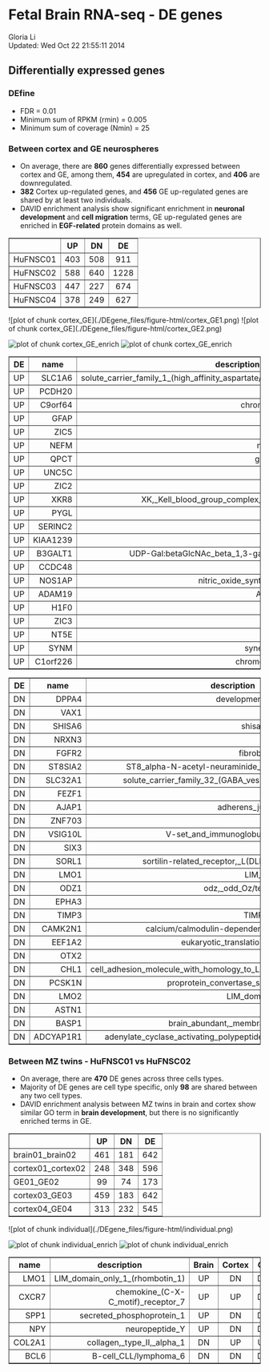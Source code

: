Fetal Brain RNA-seq - DE genes 
========================================================

Gloria Li         
Updated: Wed Oct 22 21:55:11 2014 





## Differentially expressed genes
### DEfine

  * FDR = 0.01    
  * Minimum sum of RPKM (rmin) = 0.005    
  * Minimum sum of coverage (Nmin) = 25    
  
### Between cortex and GE neurospheres

  * On average, there are __860__ genes differentially expressed between cortex and GE, among them, __454__ are upregulated in cortex, and __406__ are downregulated.    
  * __382__ Cortex up-regulated genes, and __456__ GE up-regulated genes are shared by at least two individuals.    
  * DAVID enrichment analysis show significant enrichment in __neuronal development__ and __cell migration__ terms, GE up-regulated genes are enriched in __EGF-related__ protein domains as well. 

<!-- html table generated in R 3.0.2 by xtable 1.7-3 package -->
<!-- Wed Oct 22 21:55:12 2014 -->
<TABLE border=1>
<TR> <TH>  </TH> <TH> UP </TH> <TH> DN </TH> <TH> DE </TH>  </TR>
  <TR> <TD> HuFNSC01 </TD> <TD align="center"> 403 </TD> <TD align="center"> 508 </TD> <TD align="center"> 911 </TD> </TR>
  <TR> <TD> HuFNSC02 </TD> <TD align="center"> 588 </TD> <TD align="center"> 640 </TD> <TD align="center"> 1228 </TD> </TR>
  <TR> <TD> HuFNSC03 </TD> <TD align="center"> 447 </TD> <TD align="center"> 227 </TD> <TD align="center"> 674 </TD> </TR>
  <TR> <TD> HuFNSC04 </TD> <TD align="center"> 378 </TD> <TD align="center"> 249 </TD> <TD align="center"> 627 </TD> </TR>
   </TABLE>
![plot of chunk cortex_GE](./DEgene_files/figure-html/cortex_GE1.png) ![plot of chunk cortex_GE](./DEgene_files/figure-html/cortex_GE2.png) 

![plot of chunk cortex_GE_enrich](./DEgene_files/figure-html/cortex_GE_enrich1.png) ![plot of chunk cortex_GE_enrich](./DEgene_files/figure-html/cortex_GE_enrich2.png) 

<!-- html table generated in R 3.0.2 by xtable 1.7-3 package -->
<!-- Wed Oct 22 21:55:13 2014 -->
<TABLE border=1>
<TR> <TH> DE </TH> <TH> name </TH> <TH> description </TH>  </TR>
  <TR> <TD align="center"> UP </TD> <TD align="right"> SLC1A6 </TD> <TD align="right"> solute_carrier_family_1_(high_affinity_aspartate/glutamate_transporter),_member_6 </TD> </TR>
  <TR> <TD align="center"> UP </TD> <TD align="right"> PCDH20 </TD> <TD align="right"> protocadherin_20 </TD> </TR>
  <TR> <TD align="center"> UP </TD> <TD align="right"> C9orf64 </TD> <TD align="right"> chromosome_9_open_reading_frame_64 </TD> </TR>
  <TR> <TD align="center"> UP </TD> <TD align="right"> GFAP </TD> <TD align="right"> glial_fibrillary_acidic_protein </TD> </TR>
  <TR> <TD align="center"> UP </TD> <TD align="right"> ZIC5 </TD> <TD align="right"> Zic_family_member_5 </TD> </TR>
  <TR> <TD align="center"> UP </TD> <TD align="right"> NEFM </TD> <TD align="right"> neurofilament,_medium_polypeptide </TD> </TR>
  <TR> <TD align="center"> UP </TD> <TD align="right"> QPCT </TD> <TD align="right"> glutaminyl-peptide_cyclotransferase </TD> </TR>
  <TR> <TD align="center"> UP </TD> <TD align="right"> UNC5C </TD> <TD align="right"> unc-5_homolog_C_(C._elegans) </TD> </TR>
  <TR> <TD align="center"> UP </TD> <TD align="right"> ZIC2 </TD> <TD align="right"> Zic_family_member_2 </TD> </TR>
  <TR> <TD align="center"> UP </TD> <TD align="right"> XKR8 </TD> <TD align="right"> XK,_Kell_blood_group_complex_subunit-related_family,_member_8 </TD> </TR>
  <TR> <TD align="center"> UP </TD> <TD align="right"> PYGL </TD> <TD align="right"> phosphorylase,_glycogen,_liver </TD> </TR>
  <TR> <TD align="center"> UP </TD> <TD align="right"> SERINC2 </TD> <TD align="right"> serine_incorporator_2 </TD> </TR>
  <TR> <TD align="center"> UP </TD> <TD align="right"> KIAA1239 </TD> <TD align="right"> KIAA1239 </TD> </TR>
  <TR> <TD align="center"> UP </TD> <TD align="right"> B3GALT1 </TD> <TD align="right"> UDP-Gal:betaGlcNAc_beta_1,3-galactosyltransferase,_polypeptide_1 </TD> </TR>
  <TR> <TD align="center"> UP </TD> <TD align="right"> CCDC48 </TD> <TD align="right"> coiled-coil_domain_containing_48 </TD> </TR>
  <TR> <TD align="center"> UP </TD> <TD align="right"> NOS1AP </TD> <TD align="right"> nitric_oxide_synthase_1_(neuronal)_adaptor_protein </TD> </TR>
  <TR> <TD align="center"> UP </TD> <TD align="right"> ADAM19 </TD> <TD align="right"> ADAM_metallopeptidase_domain_19 </TD> </TR>
  <TR> <TD align="center"> UP </TD> <TD align="right"> H1F0 </TD> <TD align="right"> H1_histone_family,_member_0 </TD> </TR>
  <TR> <TD align="center"> UP </TD> <TD align="right"> ZIC3 </TD> <TD align="right"> Zic_family_member_3 </TD> </TR>
  <TR> <TD align="center"> UP </TD> <TD align="right"> NT5E </TD> <TD align="right"> 5'-nucleotidase,_ecto_(CD73) </TD> </TR>
  <TR> <TD align="center"> UP </TD> <TD align="right"> SYNM </TD> <TD align="right"> synemin,_intermediate_filament_protein </TD> </TR>
  <TR> <TD align="center"> UP </TD> <TD align="right"> C1orf226 </TD> <TD align="right"> chromosome_1_open_reading_frame_226 </TD> </TR>
   </TABLE>
<!-- html table generated in R 3.0.2 by xtable 1.7-3 package -->
<!-- Wed Oct 22 21:55:13 2014 -->
<TABLE border=1>
<TR> <TH> DE </TH> <TH> name </TH> <TH> description </TH>  </TR>
  <TR> <TD align="center"> DN </TD> <TD align="right"> DPPA4 </TD> <TD align="right"> developmental_pluripotency_associated_4 </TD> </TR>
  <TR> <TD align="center"> DN </TD> <TD align="right"> VAX1 </TD> <TD align="right"> ventral_anterior_homeobox_1 </TD> </TR>
  <TR> <TD align="center"> DN </TD> <TD align="right"> SHISA6 </TD> <TD align="right"> shisa_homolog_6_(Xenopus_laevis) </TD> </TR>
  <TR> <TD align="center"> DN </TD> <TD align="right"> NRXN3 </TD> <TD align="right"> neurexin_3 </TD> </TR>
  <TR> <TD align="center"> DN </TD> <TD align="right"> FGFR2 </TD> <TD align="right"> fibroblast_growth_factor_receptor_2 </TD> </TR>
  <TR> <TD align="center"> DN </TD> <TD align="right"> ST8SIA2 </TD> <TD align="right"> ST8_alpha-N-acetyl-neuraminide_alpha-2,8-sialyltransferase_2 </TD> </TR>
  <TR> <TD align="center"> DN </TD> <TD align="right"> SLC32A1 </TD> <TD align="right"> solute_carrier_family_32_(GABA_vesicular_transporter),_member_1 </TD> </TR>
  <TR> <TD align="center"> DN </TD> <TD align="right"> FEZF1 </TD> <TD align="right"> FEZ_family_zinc_finger_1 </TD> </TR>
  <TR> <TD align="center"> DN </TD> <TD align="right"> AJAP1 </TD> <TD align="right"> adherens_junctions_associated_protein_1 </TD> </TR>
  <TR> <TD align="center"> DN </TD> <TD align="right"> ZNF703 </TD> <TD align="right"> zinc_finger_protein_703 </TD> </TR>
  <TR> <TD align="center"> DN </TD> <TD align="right"> VSIG10L </TD> <TD align="right"> V-set_and_immunoglobulin_domain_containing_10_like </TD> </TR>
  <TR> <TD align="center"> DN </TD> <TD align="right"> SIX3 </TD> <TD align="right"> SIX_homeobox_3 </TD> </TR>
  <TR> <TD align="center"> DN </TD> <TD align="right"> SORL1 </TD> <TD align="right"> sortilin-related_receptor,_L(DLR_class)_A_repeats_containing </TD> </TR>
  <TR> <TD align="center"> DN </TD> <TD align="right"> LMO1 </TD> <TD align="right"> LIM_domain_only_1_(rhombotin_1) </TD> </TR>
  <TR> <TD align="center"> DN </TD> <TD align="right"> ODZ1 </TD> <TD align="right"> odz,_odd_Oz/ten-m_homolog_1_(Drosophila) </TD> </TR>
  <TR> <TD align="center"> DN </TD> <TD align="right"> EPHA3 </TD> <TD align="right"> EPH_receptor_A3 </TD> </TR>
  <TR> <TD align="center"> DN </TD> <TD align="right"> TIMP3 </TD> <TD align="right"> TIMP_metallopeptidase_inhibitor_3 </TD> </TR>
  <TR> <TD align="center"> DN </TD> <TD align="right"> CAMK2N1 </TD> <TD align="right"> calcium/calmodulin-dependent_protein_kinase_II_inhibitor_1 </TD> </TR>
  <TR> <TD align="center"> DN </TD> <TD align="right"> EEF1A2 </TD> <TD align="right"> eukaryotic_translation_elongation_factor_1_alpha_2 </TD> </TR>
  <TR> <TD align="center"> DN </TD> <TD align="right"> OTX2 </TD> <TD align="right"> orthodenticle_homeobox_2 </TD> </TR>
  <TR> <TD align="center"> DN </TD> <TD align="right"> CHL1 </TD> <TD align="right"> cell_adhesion_molecule_with_homology_to_L1CAM_(close_homolog_of_L1) </TD> </TR>
  <TR> <TD align="center"> DN </TD> <TD align="right"> PCSK1N </TD> <TD align="right"> proprotein_convertase_subtilisin/kexin_type_1_inhibitor </TD> </TR>
  <TR> <TD align="center"> DN </TD> <TD align="right"> LMO2 </TD> <TD align="right"> LIM_domain_only_2_(rhombotin-like_1) </TD> </TR>
  <TR> <TD align="center"> DN </TD> <TD align="right"> ASTN1 </TD> <TD align="right"> astrotactin_1 </TD> </TR>
  <TR> <TD align="center"> DN </TD> <TD align="right"> BASP1 </TD> <TD align="right"> brain_abundant,_membrane_attached_signal_protein_1 </TD> </TR>
  <TR> <TD align="center"> DN </TD> <TD align="right"> ADCYAP1R1 </TD> <TD align="right"> adenylate_cyclase_activating_polypeptide_1_(pituitary)_receptor_type_I </TD> </TR>
   </TABLE>

### Between MZ twins - HuFNSC01 vs HuFNSC02

  * On average, there are __470__ DE genes across three cells types.   
  * Majority of DE genes are cell type specific, only __98__ are shared between any two cell types.   
  * DAVID enrichment analysis between MZ twins in brain and cortex show similar GO term in __brain development__, but there is no significantly enriched terms in GE.    

<!-- html table generated in R 3.0.2 by xtable 1.7-3 package -->
<!-- Wed Oct 22 21:55:13 2014 -->
<TABLE border=1>
<TR> <TH>  </TH> <TH> UP </TH> <TH> DN </TH> <TH> DE </TH>  </TR>
  <TR> <TD> brain01_brain02 </TD> <TD align="center"> 461 </TD> <TD align="center"> 181 </TD> <TD align="center"> 642 </TD> </TR>
  <TR> <TD> cortex01_cortex02 </TD> <TD align="center"> 248 </TD> <TD align="center"> 348 </TD> <TD align="center"> 596 </TD> </TR>
  <TR> <TD> GE01_GE02 </TD> <TD align="center">  99 </TD> <TD align="center">  74 </TD> <TD align="center"> 173 </TD> </TR>
  <TR> <TD> cortex03_GE03 </TD> <TD align="center"> 459 </TD> <TD align="center"> 183 </TD> <TD align="center"> 642 </TD> </TR>
  <TR> <TD> cortex04_GE04 </TD> <TD align="center"> 313 </TD> <TD align="center"> 232 </TD> <TD align="center"> 545 </TD> </TR>
   </TABLE>
![plot of chunk individual](./DEgene_files/figure-html/individual.png) 

![plot of chunk individual_enrich](./DEgene_files/figure-html/individual_enrich1.png) ![plot of chunk individual_enrich](./DEgene_files/figure-html/individual_enrich2.png) 

<!-- html table generated in R 3.0.2 by xtable 1.7-3 package -->
<!-- Wed Oct 22 21:55:14 2014 -->
<TABLE border=1>
<TR> <TH> name </TH> <TH> description </TH> <TH> Brain </TH> <TH> Cortex </TH> <TH> GE </TH>  </TR>
  <TR> <TD align="right"> LMO1 </TD> <TD align="right"> LIM_domain_only_1_(rhombotin_1) </TD> <TD align="center"> UP </TD> <TD align="center"> DN </TD> <TD align="center"> DN </TD> </TR>
  <TR> <TD align="right"> CXCR7 </TD> <TD align="right"> chemokine_(C-X-C_motif)_receptor_7 </TD> <TD align="center"> UP </TD> <TD align="center"> UP </TD> <TD align="center"> DN </TD> </TR>
  <TR> <TD align="right"> SPP1 </TD> <TD align="right"> secreted_phosphoprotein_1 </TD> <TD align="center"> UP </TD> <TD align="center"> DN </TD> <TD align="center"> DN </TD> </TR>
  <TR> <TD align="right"> NPY </TD> <TD align="right"> neuropeptide_Y </TD> <TD align="center"> UP </TD> <TD align="center"> DN </TD> <TD align="center"> DN </TD> </TR>
  <TR> <TD align="right"> COL2A1 </TD> <TD align="right"> collagen,_type_II,_alpha_1 </TD> <TD align="center"> DN </TD> <TD align="center"> UP </TD> <TD align="center"> UP </TD> </TR>
  <TR> <TD align="right"> BCL6 </TD> <TD align="right"> B-cell_CLL/lymphoma_6 </TD> <TD align="center"> DN </TD> <TD align="center"> DN </TD> <TD align="center"> DN </TD> </TR>
   </TABLE>




